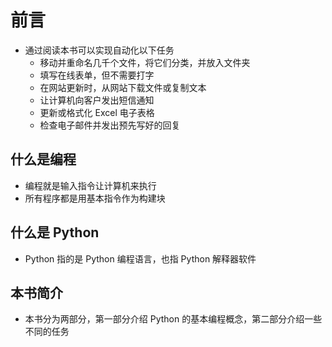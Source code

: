 # 前言

- 通过阅读本书可以实现自动化以下任务
  - 移动并重命名几千个文件，将它们分类，并放入文件夹
  - 填写在线表单，但不需要打字
  - 在网站更新时，从网站下载文件或复制文本
  - 让计算机向客户发出短信通知
  - 更新或格式化 Excel 电子表格
  - 检查电子邮件并发出预先写好的回复

## 什么是编程

- 编程就是输入指令让计算机来执行
- 所有程序都是用基本指令作为构建块

## 什么是 Python

- Python 指的是 Python 编程语言，也指 Python 解释器软件

## 本书简介

- 本书分为两部分，第一部分介绍 Python 的基本编程概念，第二部分介绍一些不同的任务
